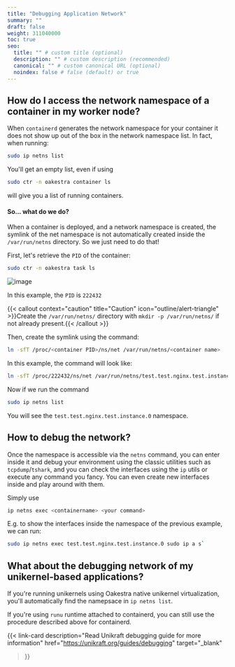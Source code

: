 ```yaml
---
title: "Debugging Application Network"
summary: ""
draft: false
weight: 311040000
toc: true
seo:
  title: "" # custom title (optional)
  description: "" # custom description (recommended)
  canonical: "" # custom canonical URL (optional)
  noindex: false # false (default) or true
---
```


## How do I access the network namespace of a container in my worker node?

When `containerd` generates the network namespace for your container it does not show up out of the box in the network namespace list. In fact, when running:

```bash
sudo ip netns list
```

You'll get an empty list, even if using 

```bash
sudo ctr -n oakestra container ls 
```

will give you a list of running containers. 

#### So... what do we do? 

When a container is deployed, and a network namespace is created, the symlink of the net namespace is not automatically created inside the `/var/run/netns` directory. So we just need to do that! 

First, let's retrieve the `PID` of the container:

```bash
sudo ctr -n oakestra task ls
```

![image](networking-netns.png)


In this example, the `PID` is `222432`

{{< callout context="caution" title="Caution" icon="outline/alert-triangle" >}}Create the `/var/run/netns/` directory with `mkdir -p /var/run/netns/` if not already present.{{< /callout >}}

Then, create the symlink using the command:

```bash
ln -sfT /proc/<container PID>/ns/net /var/run/netns/<container name>
```

In this example, the command will look like:

```bash
ln -sfT /proc/222432/ns/net /var/run/netns/test.test.nginx.test.instance.0
```

Now if we run the command 

```bash
sudo ip netns list
```

You will see the `test.test.nginx.test.instance.0` namespace. 


## How to debug the network?

Once the namespace is accessible via the `netns` command, you can enter inside it and debug your environment using the classic utilities such as `tcpdump`/`tshark`, and you can check the interfaces using the `ip` utils or execute any command you fancy. You can even create new interfaces inside and play around with them. 

Simply use

```bash
ip netns exec <containername> <your command>
```

E.g. to show the interfaces inside the namespace of the previous example, we can run:

```bash
sudo ip netns exec test.test.nginx.test.instance.0 sudo ip a s`
```

## What about the debugging network of my unikernel-based applications?

If you're running unikernels using Oakestra native unikernel virtualization, you'll automatically find the namepsace in `ip netns list`.

If you're using `runu` runtime attached to containerd, you can still use the procedure described above for containerd. 

{{< link-card
  description="Read Unikraft debugging guide for more information"
  href="https://unikraft.org/guides/debugging"
  target="_blank"
>}}
